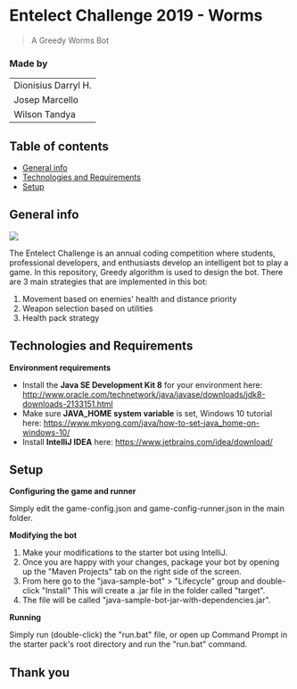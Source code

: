 # Entelect Challenge 2019 - Worms
> A Greedy Worms Bot

### Made by
| |
| --- |
|Dionisius Darryl H.  |	
|Josep Marcello |	
|Wilson Tandya  |

## Table of contents
* [General info](#general-info)
* [Technologies and Requirements](#technologies)
* [Setup](#setup)

## General info
![](./public/demo.gif)

The Entelect Challenge is an annual coding competition where students, professional developers, and enthusiasts develop an intelligent bot to play a game. In this repository, Greedy algorithm is used to design the bot.
There are 3 main strategies that are implemented in this bot:
1. Movement based on enemies' health and distance priority
2. Weapon selection based on utilities
3. Health pack strategy

<a id="technologies"></a>
## Technologies and Requirements
**Environment requirements**
* Install the **Java SE Development Kit 8** for your environment here: http://www.oracle.com/technetwork/java/javase/downloads/jdk8-downloads-2133151.html
* Make sure **JAVA_HOME system variable** is set, Windows 10 tutorial here: https://www.mkyong.com/java/how-to-set-java_home-on-windows-10/
* Install **IntelliJ IDEA** here: https://www.jetbrains.com/idea/download/

## Setup
**Configuring the game and runner**

Simply edit the game-config.json and game-config-runner.json in the main folder.

**Modifying the bot**
1. Make your modifications to the starter bot using IntelliJ. 
2. Once you are happy with your changes, package your bot by opening up the "Maven Projects" tab on the right side of the screen. 
3. From here go to the "java-sample-bot" > "Lifecycle" group and double-click "Install" This will create a .jar file in the folder called "target". 
4. The file will be called "java-sample-bot-jar-with-dependencies.jar".

**Running**

Simply run (double-click) the "run.bat" file, or open up Command Prompt in the starter pack's root directory and run the "run.bat" command.

## Thank you
